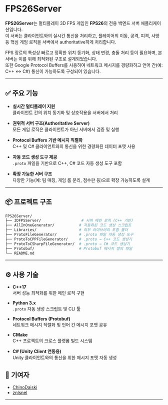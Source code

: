 # FPS26Server

**FPS26Server**는 멀티플레이 3D FPS 게임인 **FPS26**의 전용 백엔드 서버 애플리케이션입니다.  
이 서버는 클라이언트와의 실시간 통신을 처리하고, 플레이어의 이동, 공격, 피격, 사망 등 핵심 게임 로직을 서버에서 authoritative하게 처리합니다.

FPS 장르의 특성상 빠르고 정확한 위치 동기화, 상태 변경, 충돌 처리 등이 필요하며, 본 서버는 이를 위해 최적화된 구조로 설계되었습니다.  
또한 Google Protocol Buffers를 사용하여 네트워크 메시지를 경량화하고 언어 간(예: C++ ↔ C#) 통신이 가능하도록 구성되어 있습니다.

---

## ✅ 주요 기능

- **실시간 멀티플레이 지원**  
  클라이언트 간의 위치 동기화 및 상호작용을 서버에서 처리

- **권위적 서버 구조(Authoritative Server)**  
  모든 게임 로직은 클라이언트가 아닌 서버에서 검증 및 실행

- **Protocol Buffers 기반 메시지 직렬화**  
  C++ 및 C# 클라이언트와의 통신을 위한 경량화된 데이터 포맷 사용

- **자동 코드 생성 도구 제공**  
  `.proto` 파일을 기반으로 C++, C# 코드 자동 생성 도구 포함

- **확장 가능한 서버 구조**  
  다양한 기능(예: 팀 매칭, 게임 룸 분리, 점수판 등)으로 확장 가능하도록 설계

---

## 📦 프로젝트 구조

```bash
FPS26Server/
├── 3DFPSServer/                  # 서버 메인 로직 (C++ 기반)
├── AllInOneGenerator/           # 자동화된 코드 생성 스크립트
├── Libraries/                   # 외부 라이브러리 포함 폴더
├── ProtoFileGenerator/          # .proto 파일 자동 생성 도구
├── ProtoToCPPFileGenerator/     # .proto → C++ 코드 생성기
├── ProtoToCSharpFileGenerator/  # .proto → C# 코드 생성기
├── Protobuf/                    # Protobuf 메시지 정의 파일
└── README.md
```

---

## ⚙️ 사용 기술

- **C++17**  
  서버 성능 최적화를 위한 메인 로직 구현

- **Python 3.x**  
  `.proto` 자동 생성 스크립트 및 CLI 툴

- **Protocol Buffers (Protobuf)**  
  네트워크 메시지 직렬화 및 언어 간 메시지 포맷 공유

- **CMake**  
  C++ 프로젝트의 크로스 플랫폼 빌드 시스템

- **C# (Unity Client 연동용)**  
  Unity 클라이언트와의 통신을 위한 메시지 포맷 자동 생성


## 👥 기여자

- [ChinoDaiski](https://github.com/ChinoDaiski)
- [znlsnel](https://github.com/znlsnel)

---

